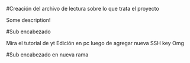 #Creación del archivo de lectura sobre lo que trata el proyecto

Some description!

#Sub encabezado

Mira el tutorial de yt
Edición en pc luego de agregar nueva SSH key
Omg

#Sub encabezado en nueva rama